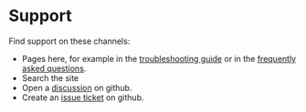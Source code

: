 # Support

Find support on these channels:

- Pages here, for example in the [troubleshooting guide](troubleshooting.md) or in the [frequently asked questions](troubleshooting.md).
- Search the site
- Open a [discussion](https://github.com/mgrl/photobooth-app/discussions) on github.
- Create an [issue ticket](https://github.com/mgrl/photobooth-app/issues) on github.
